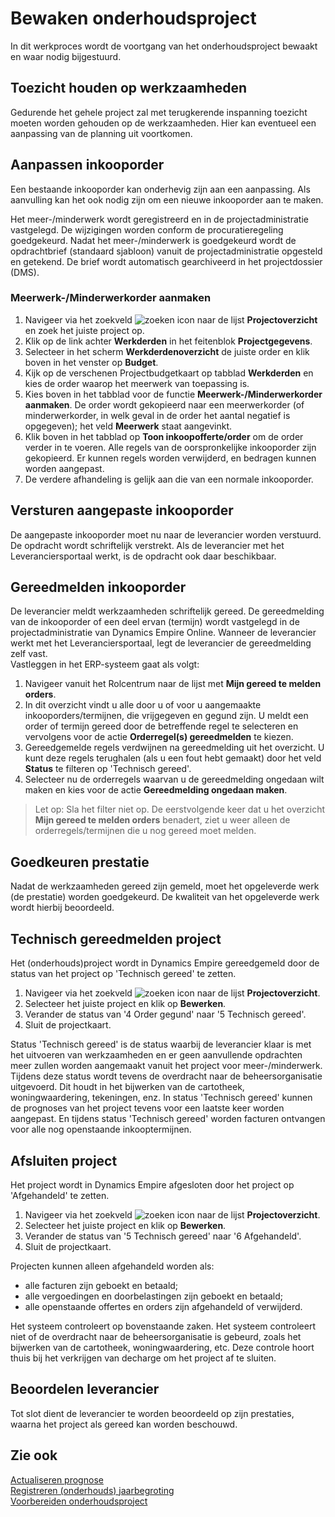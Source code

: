 # Bewaken onderhoudsproject

In dit werkproces wordt de voortgang van het onderhoudsproject bewaakt en waar nodig bijgestuurd.

## Toezicht houden op werkzaamheden

Gedurende het gehele project zal met terugkerende inspanning toezicht moeten worden gehouden op de werkzaamheden. Hier kan eventueel een aanpassing van de planning uit voortkomen.

## Aanpassen inkooporder

Een bestaande inkooporder kan onderhevig zijn aan een aanpassing. Als aanvulling kan het ook nodig zijn om een nieuwe inkooporder aan te maken.
 
Het meer-/minderwerk wordt geregistreerd en in de projectadministratie vastgelegd. De wijzigingen worden conform de procuratieregeling goedgekeurd. Nadat het meer-/minderwerk is goedgekeurd wordt de opdrachtbrief (standaard sjabloon) vanuit de projectadministratie opgesteld en getekend. De brief wordt automatisch gearchiveerd in het projectdossier (DMS).

### Meerwerk-/Minderwerkorder aanmaken

1. Navigeer via het zoekveld ![zoeken icon](/assets/images/zoeken.png "zoeken icon") naar de lijst **Projectoverzicht** en zoek het juiste project op. 
2. Klik op de link achter **Werkderden** in het feitenblok **Projectgegevens**.
3. Selecteer in het scherm **Werkderdenoverzicht** de juiste order en klik boven in het venster op **Budget**.
3. Kijk op de verschenen Projectbudgetkaart op tabblad **Werkderden** en kies de order waarop het meerwerk van toepassing is. 
4. Kies boven in het tabblad voor de functie **Meerwerk-/Minderwerkorder aanmaken**. De order wordt gekopieerd naar een meerwerkorder (of minderwerkorder, in welk geval in de order het aantal negatief is opgegeven); het veld **Meerwerk** staat aangevinkt. 
5. Klik boven in het tabblad op **Toon inkoopofferte/order** om de order verder in te voeren. Alle regels van de oorspronkelijke inkooporder zijn gekopieerd. Er kunnen regels worden verwijderd, en bedragen kunnen worden aangepast. 
6. De verdere afhandeling is gelijk aan die van een normale inkooporder.

## Versturen aangepaste inkooporder

De aangepaste inkooporder moet nu naar de leverancier worden verstuurd. De opdracht wordt schriftelijk verstrekt. Als de leverancier met het Leveranciersportaal werkt, is de opdracht ook daar beschikbaar.

## Gereedmelden inkooporder

De leverancier meldt werkzaamheden schriftelijk gereed. De gereedmelding van de inkooporder of een deel ervan (termijn) wordt vastgelegd in de projectadministratie van Dynamics Empire Online. Wanneer de leverancier werkt met het Leveranciersportaal, legt de leverancier de gereedmelding zelf vast.  
Vastleggen in het ERP-systeem gaat als volgt:

1. Navigeer vanuit het Rolcentrum naar de lijst met **Mijn gereed te melden orders**.
2. In dit overzicht vindt u alle door u of voor u aangemaakte inkooporders/termijnen, die vrijgegeven en gegund zijn. U meldt een order of termijn gereed door de betreffende regel te selecteren en vervolgens voor de actie **Orderregel(s) gereedmelden** te kiezen.
3. Gereedgemelde regels verdwijnen na gereedmelding uit het overzicht. U kunt deze regels terughalen (als u een fout hebt gemaakt) door het veld **Status** te filteren op 'Technisch gereed'.
4. Selecteer nu de orderregels waarvan u de gereedmelding ongedaan wilt maken en kies voor de actie **Gereedmelding ongedaan maken**.
>Let op: Sla het filter niet op. De eerstvolgende keer dat u het overzicht **Mijn gereed te melden orders** benadert, ziet u weer alleen de orderregels/termijnen die u nog gereed moet melden.

## Goedkeuren prestatie

Nadat de werkzaamheden gereed zijn gemeld, moet het opgeleverde werk (de prestatie) worden goedgekeurd. De kwaliteit van het opgeleverde werk wordt hierbij beoordeeld.

## Technisch gereedmelden project

Het (onderhouds)project wordt in Dynamics Empire gereedgemeld door de status van het project op 'Technisch gereed' te zetten.

1. Navigeer via het zoekveld ![zoeken icon](/assets/images/zoeken.png "zoeken icon") naar de lijst **Projectoverzicht**.
2. Selecteer het juiste project en klik op **Bewerken**.
3. Verander de status van '4 Order gegund' naar '5 Technisch gereed'.
4. Sluit de projectkaart.

Status 'Technisch gereed' is de status waarbij de leverancier klaar is met het uitvoeren van werkzaamheden en er geen aanvullende opdrachten meer zullen worden aangemaakt vanuit het project voor meer-/minderwerk. Tijdens deze status wordt tevens de overdracht naar de beheersorganisatie uitgevoerd. Dit houdt in het bijwerken van de cartotheek, woningwaardering, tekeningen, enz. In status 'Technisch gereed' kunnen de prognoses van het project tevens voor een laatste keer worden aangepast. En tijdens status 'Technisch gereed' worden facturen ontvangen voor alle nog openstaande inkooptermijnen.

## Afsluiten project

Het project wordt in Dynamics Empire afgesloten door het project op 'Afgehandeld' te zetten.

1. Navigeer via het zoekveld ![zoeken icon](/assets/images/zoeken.png "zoeken icon") naar de lijst **Projectoverzicht**.
2. Selecteer het juiste project en klik op **Bewerken**.
3. Verander de status van '5 Technisch gereed' naar '6 Afgehandeld'.
4. Sluit de projectkaart.

Projecten kunnen alleen afgehandeld worden als:  
   * alle facturen zijn geboekt en betaald;
   * alle vergoedingen en doorbelastingen zijn geboekt en betaald;
   * alle openstaande offertes en orders zijn afgehandeld of verwijderd.

Het systeem controleert op bovenstaande zaken. Het systeem controleert niet of de overdracht naar de beheersorganisatie is gebeurd, zoals het bijwerken van de cartotheek, woningwaardering, etc. Deze controle hoort thuis bij het verkrijgen van decharge om het project af te sluiten.

## Beoordelen leverancier

Tot slot dient de leverancier te worden beoordeeld op zijn prestaties, waarna het project als gereed kan worden beschouwd.

## Zie ook

[Actualiseren prognose](../actualiseren-prognose/)  
[Registreren (onderhouds) jaarbegroting](../registreren-(onderhouds)-jaarbegroting/)  
[Voorbereiden onderhoudsproject](../voorbereiden-onderhoudsproject/)  
